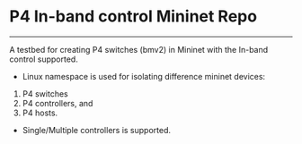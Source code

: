 # P4 In-band control Mininet Repo
---
A testbed for creating P4 switches (bmv2) in Mininet with the In-band control supported. 
- Linux namespace is used for isolating difference mininet devices:
1.  P4 switches
2. P4 controllers, and 
3. P4 hosts. 
- Single/Multiple controllers is supported. 
